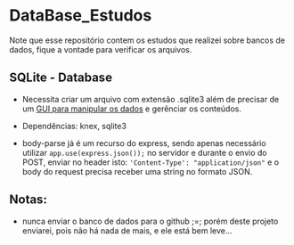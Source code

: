 # DataBase_Estudos

Note que esse repositório contem os estudos que realizei sobre bancos de dados, fique a vontade para verificar os arquivos.

## SQLite - Database

* Necessita criar um arquivo com extensão .sqlite3 além de precisar de um [GUI para manipular os dados](https://sqlitebrowser.org/) e gerênciar os conteúdos.

* Dependências: knex, sqlite3

* body-parse já é um recurso do express, sendo apenas necessário utilizar `app.use(express.json());` no servidor e durante o envio do POST, enviar no header isto: `'Content-Type': "application/json"` e o body do request precisa receber uma string no formato JSON.


## Notas:

- nunca enviar o banco de dados para o github ;=;  porém deste projeto enviarei, pois não há nada de mais, e ele está bem leve...